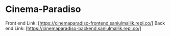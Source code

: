 # Cinema-Paradiso
Front end Link: [https://cinemaparadiso-frontend.saniulmallik.repl.co/]
Back end Link: [https://cinemaparadiso-backend.saniulmallik.repl.co/]
